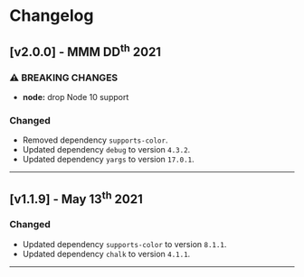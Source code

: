 # Changelog

## [v2.0.0] - MMM DD<sup>th</sup> 2021

### ⚠ BREAKING CHANGES

* **node:** drop Node 10 support

### Changed

* Removed dependency `supports-color`.
* Updated dependency `debug` to version `4.3.2`.
* Updated dependency `yargs` to version `17.0.1`.

---

## [v1.1.9] - May 13<sup>th</sup> 2021

### Changed

* Updated dependency `supports-color` to version `8.1.1`.
* Updated dependency `chalk` to version `4.1.1`.

---
